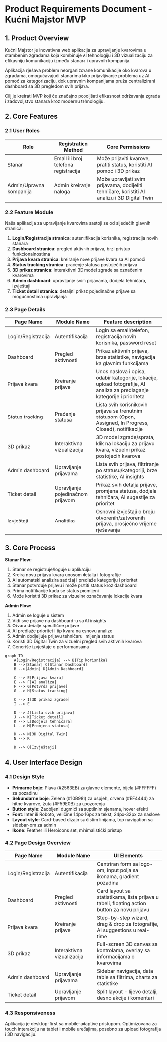 # Product Requirements Document - Kućni Majstor MVP

## 1. Product Overview

Kućni Majstor je inovativna web aplikacija za upravljanje kvarovima u stambenim zgradama koja kombinuje AI tehnologiju i 3D vizualizaciju za efikasniju komunikaciju između stanara i upravnih kompanija.

Aplikacija rješava problem neorganizovane komunikacije oko kvarova u zgradama, omogućavajući stanarima lako prijavljivanje problema uz AI pomoć za kategorizaciju, dok upravnim kompanijama pruža centralizirani dashboard sa 3D pregledom svih prijava.

Cilj je kreirati MVP koji će značajno poboljšati efikasnost održavanja zgrada i zadovoljstvo stanara kroz modernu tehnologiju.

## 2. Core Features

### 2.1 User Roles

| Role | Registration Method | Core Permissions |
|------|---------------------|------------------|
| Stanar | Email ili broj telefona registracija | Može prijaviti kvarove, pratiti status, koristiti AI pomoć i 3D prikaz |
| Admin/Upravna kompanija | Admin kreiranje naloga | Može upravljati svim prijavama, dodijeliti tehničare, koristiti AI analizu i 3D Digital Twin |

### 2.2 Feature Module

Naša aplikacija za upravljanje kvarovima sastoji se od sljedećih glavnih stranica:

1. **Login/Registracija stranica**: autentifikacija korisnika, registracija novih stanara
2. **Dashboard stranica**: pregled aktivnih prijava, brzi pristup funkcionalnostima
3. **Prijava kvara stranica**: kreiranje nove prijave kvara sa AI pomoći
4. **Status tracking stranica**: praćenje statusa postojećih prijava
5. **3D prikaz stranica**: interaktivni 3D model zgrade sa označenim kvarovima
6. **Admin dashboard**: upravljanje svim prijavama, dodjela tehničara, izvještaji
7. **Ticket detail stranica**: detaljni prikaz pojedinačne prijave sa mogućnostima upravljanja

### 2.3 Page Details

| Page Name | Module Name | Feature description |
|-----------|-------------|---------------------|
| Login/Registracija | Autentifikacija | Login sa email/telefon, registracija novih korisnika, password reset |
| Dashboard | Pregled aktivnosti | Prikaz aktivnih prijava, brze statistike, navigacija ka glavnim funkcijama |
| Prijava kvara | Kreiranje prijave | Unos naslova i opisa, odabir kategorije, lokacije, upload fotografije, AI analiza za predlaganje kategorije i prioriteta |
| Status tracking | Praćenje statusa | Lista svih korisnikovih prijava sa trenutnim statusom (Open, Assigned, In Progress, Closed), notifikacije |
| 3D prikaz | Interaktivna vizualizacija | 3D model zgrade/sprata, klik na lokaciju za prijavu kvara, vizuelni prikaz postojećih kvarova |
| Admin dashboard | Upravljanje prijavama | Lista svih prijava, filtriranje po statusu/kategoriji, brze statistike, AI insights |
| Ticket detail | Upravljanje pojedinačnom prijavom | Prikaz svih detalja prijave, promjena statusa, dodjela tehničara, AI sugestije za prioritet |
| Izvještaji | Analitika | Osnovni izvještaji o broju otvorenih/zatvorenih prijava, prosječno vrijeme rješavanja |

## 3. Core Process

**Stanar Flow:**
1. Stanar se registruje/loguje u aplikaciju
2. Kreira novu prijavu kvara unosom detalja i fotografije
3. AI automatski analizira sadržaj i predlaže kategoriju i prioritet
4. Stanar potvrđuje prijavu i može pratiti status kroz dashboard
5. Prima notifikacije kada se status promijeni
6. Može koristiti 3D prikaz za vizuelno označavanje lokacije kvara

**Admin Flow:**
1. Admin se loguje u sistem
2. Vidi sve prijave na dashboard-u sa AI insights
3. Otvara detalje specifične prijave
4. AI predlaže prioritet i tip kvara na osnovu analize
5. Admin dodjeljuje prijavu tehničaru i mijenja status
6. Koristi 3D Digital Twin za vizuelni pregled svih aktivnih kvarova
7. Generiše izvještaje o performansama

```mermaid
graph TD
    A[Login/Registracija] --> B{Tip korisnika}
    B -->|Stanar| C[Stanar Dashboard]
    B -->|Admin| D[Admin Dashboard]
    
    C --> E[Prijava kvara]
    E --> F[AI analiza]
    F --> G[Potvrda prijave]
    G --> H[Status tracking]
    
    C --> I[3D prikaz zgrade]
    I --> E
    
    D --> J[Lista svih prijava]
    J --> K[Ticket detail]
    K --> L[Dodjela tehničara]
    L --> M[Promjena statusa]
    
    D --> N[3D Digital Twin]
    N --> K
    
    D --> O[Izvještaji]
```

## 4. User Interface Design

### 4.1 Design Style

- **Primarne boje**: Plava (#2563EB) za glavne elemente, bijela (#FFFFFF) za pozadinu
- **Sekundarne boje**: Zelena (#10B981) za uspjeh, crvena (#EF4444) za hitne kvarove, žuta (#F59E0B) za upozorenja
- **Button style**: Zaobljeni dugmići sa suptilnim sjenama, hover efekti
- **Font**: Inter ili Roboto, veličine 14px-16px za tekst, 24px-32px za naslove
- **Layout style**: Card-based dizajn sa čistim linijama, top navigation sa sidebar-om za admin
- **Ikone**: Feather ili Heroicons set, minimalistički pristup

### 4.2 Page Design Overview

| Page Name | Module Name | UI Elements |
|-----------|-------------|-------------|
| Login/Registracija | Autentifikacija | Centriran form sa logo-om, input polja sa ikonama, gradient pozadina |
| Dashboard | Pregled aktivnosti | Card layout sa statistikama, lista prijava u tabeli, floating action button za novu prijavu |
| Prijava kvara | Kreiranje prijave | Step-by-step wizard, drag & drop za fotografije, AI suggestions u real-time |
| 3D prikaz | Interaktivna vizualizacija | Full-screen 3D canvas sa kontrolama, overlay sa informacijama o kvarovima |
| Admin dashboard | Upravljanje prijavama | Sidebar navigacija, data table sa filtrima, charts za statistike |
| Ticket detail | Upravljanje prijavom | Split layout - lijevo detalji, desno akcije i komentari |

### 4.3 Responsiveness

Aplikacija je desktop-first sa mobile-adaptive pristupom. Optimizovana za touch interakciju na tablet i mobile uređajima, posebno za upload fotografija i 3D navigaciju.